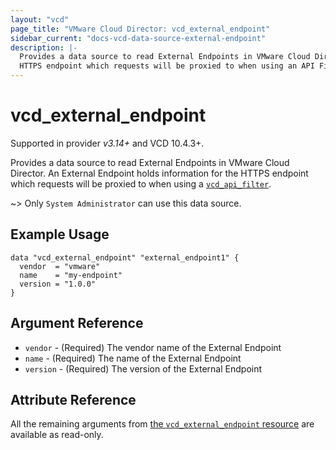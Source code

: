 ```yaml
---
layout: "vcd"
page_title: "VMware Cloud Director: vcd_external_endpoint"
sidebar_current: "docs-vcd-data-source-external-endpoint"
description: |-
  Provides a data source to read External Endpoints in VMware Cloud Director. An External Endpoint holds information for the
  HTTPS endpoint which requests will be proxied to when using an API Filter.
---
```


# vcd\_external\_endpoint

Supported in provider *v3.14+* and VCD 10.4.3+.

Provides a data source to read External Endpoints in VMware Cloud Director. An External Endpoint holds information for the
HTTPS endpoint which requests will be proxied to when using a [`vcd_api_filter`](/providers/vmware/vcd/latest/docs/resources/api_filter).

~> Only `System Administrator` can use this data source.

## Example Usage

```hcl
data "vcd_external_endpoint" "external_endpoint1" {
  vendor  = "vmware"
  name    = "my-endpoint"
  version = "1.0.0"
}
```

## Argument Reference

* `vendor` - (Required) The vendor name of the External Endpoint
* `name` - (Required) The name of the External Endpoint
* `version` - (Required) The version of the External Endpoint

## Attribute Reference

All the remaining arguments from [the `vcd_external_endpoint` resource](/providers/vmware/vcd/latest/docs/resources/external_endpoint)
are available as read-only.
